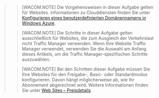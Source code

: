 <blockquote>

> [WACOM.NOTE] Die Vorgehensweisen in dieser Aufgabe gelten für Websites. Informationen zu Clouddiensten finden Sie unter [Konfigurieren eines benutzerdefinierten Domänennamens in Windows Azure](http://www.windowsazure.com/de-de/develop/net/common-tasks/custom-dns/).

> [WACOM.NOTE] Die Schritte in dieser Aufgabe gelten ausschließlich für Websites, die zum Ausgleich der Verkehrslast nicht Traffic Manager verwenden. Wenn Ihre Website Traffic Manager verwendet, verwenden Sie die Auswahl am Anfang dieses Artikels, um die Traffic Manager-spezifischen Schritte auszuwählen.

> [WACOM.NOTE] Bei den Schritten dieser Aufgabe müssen Sie Ihre Websites für den Freigabe-, Basic- oder Standardmodus konfigurieren. Davon hängt möglicherweise ab, wie Ihr Abonnement abgerechnet wird. Weitere Informationen finden Sie unter [Web Sites – Preisdetails](http://www.windowsazure.com/de-de/pricing/details/web-sites/).


